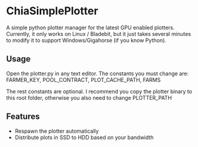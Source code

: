 # ChiaSimplePlotter
A simple python plotter manager for the latest GPU enabled plotters.
Currently, it only works on Linux / Bladebit, but it just takes several minutes to modify it to support Windows/Gigahorse (if you know Python).

## Usage
Open the plotter.py in any text editor. The constants you must change are:
FARMER_KEY, POOL_CONTRACT, PLOT_CACHE_PATH, FARMS

The rest constants are optional. I recommend you copy the plotter binary to this root folder, otherwise you also need to change PLOTTER_PATH

## Features

- Respawn the plotter automatically
- Distribute plots in SSD to HDD based on your bandwidth
